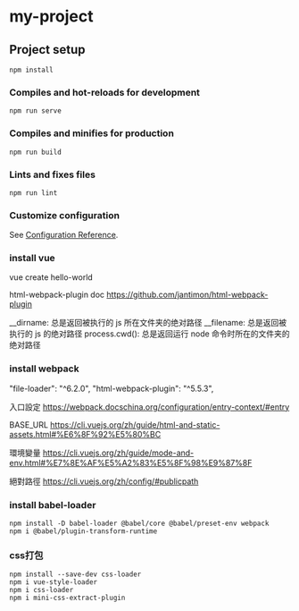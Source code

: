 # my-project

## Project setup
```
npm install
```

### Compiles and hot-reloads for development
```
npm run serve
```

### Compiles and minifies for production
```
npm run build
```

### Lints and fixes files

```
npm run lint
```

### Customize configuration
See [Configuration Reference](https://cli.vuejs.org/config/).


### install vue

vue create hello-world

html-webpack-plugin doc
https://github.com/jantimon/html-webpack-plugin

__dirname: 总是返回被执行的 js 所在文件夹的绝对路径
__filename: 总是返回被执行的 js 的绝对路径
process.cwd(): 总是返回运行 node 命令时所在的文件夹的绝对路径

### install webpack

"file-loader": "^6.2.0",
"html-webpack-plugin": "^5.5.3",

入口設定
https://webpack.docschina.org/configuration/entry-context/#entry

BASE_URL
https://cli.vuejs.org/zh/guide/html-and-static-assets.html#%E6%8F%92%E5%80%BC

環境變量
https://cli.vuejs.org/zh/guide/mode-and-env.html#%E7%8E%AF%E5%A2%83%E5%8F%98%E9%87%8F

絕對路徑
https://cli.vuejs.org/zh/config/#publicpath

### install  babel-loader

```
npm install -D babel-loader @babel/core @babel/preset-env webpack
npm i @babel/plugin-transform-runtime
```


### css打包

```
npm install --save-dev css-loader
npm i vue-style-loader
npm i css-loader
npm i mini-css-extract-plugin
```
